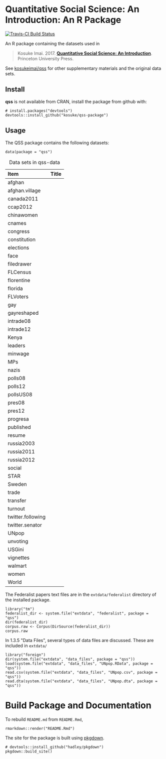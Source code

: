 <!-- DO NOT EDIT README.md directly. Edit README.Rmd -->
Quantitative Social Science: An Introduction: An R Package
==========================================================

[![Travis-CI Build
Status](https://travis-ci.org/kosukeimai/qss-data.svg?branch=master)](https://travis-ci.org/kosukeimai/qss-data)

An R package containing the datasets used in

> Kosuke Imai. 2017. **[Quantitative Social Science: An
> Introduction](http://press.princeton.edu/titles/11025.html)**.
> Princeton University Press.

See [kosukeimai/qss](https://github.com/kosukeimai/qss) for other
supplementary materials and the original data sets.

Install
-------

**qss** is not available from CRAN, install the package from github
with:

    # install.packages("devtools")
    devtools::install_github("kosuke/qss-package")

Usage
-----

The QSS package contains the following datasets:

    data(package = "qss")

<table>
<caption>Data sets in qss-data</caption>
<thead>
<tr class="header">
<th align="left">Item</th>
<th align="left">Title</th>
</tr>
</thead>
<tbody>
<tr class="odd">
<td align="left">afghan</td>
<td align="left"></td>
</tr>
<tr class="even">
<td align="left">afghan.village</td>
<td align="left"></td>
</tr>
<tr class="odd">
<td align="left">canada2011</td>
<td align="left"></td>
</tr>
<tr class="even">
<td align="left">ccap2012</td>
<td align="left"></td>
</tr>
<tr class="odd">
<td align="left">chinawomen</td>
<td align="left"></td>
</tr>
<tr class="even">
<td align="left">cnames</td>
<td align="left"></td>
</tr>
<tr class="odd">
<td align="left">congress</td>
<td align="left"></td>
</tr>
<tr class="even">
<td align="left">constitution</td>
<td align="left"></td>
</tr>
<tr class="odd">
<td align="left">elections</td>
<td align="left"></td>
</tr>
<tr class="even">
<td align="left">face</td>
<td align="left"></td>
</tr>
<tr class="odd">
<td align="left">filedrawer</td>
<td align="left"></td>
</tr>
<tr class="even">
<td align="left">FLCensus</td>
<td align="left"></td>
</tr>
<tr class="odd">
<td align="left">florentine</td>
<td align="left"></td>
</tr>
<tr class="even">
<td align="left">florida</td>
<td align="left"></td>
</tr>
<tr class="odd">
<td align="left">FLVoters</td>
<td align="left"></td>
</tr>
<tr class="even">
<td align="left">gay</td>
<td align="left"></td>
</tr>
<tr class="odd">
<td align="left">gayreshaped</td>
<td align="left"></td>
</tr>
<tr class="even">
<td align="left">intrade08</td>
<td align="left"></td>
</tr>
<tr class="odd">
<td align="left">intrade12</td>
<td align="left"></td>
</tr>
<tr class="even">
<td align="left">Kenya</td>
<td align="left"></td>
</tr>
<tr class="odd">
<td align="left">leaders</td>
<td align="left"></td>
</tr>
<tr class="even">
<td align="left">minwage</td>
<td align="left"></td>
</tr>
<tr class="odd">
<td align="left">MPs</td>
<td align="left"></td>
</tr>
<tr class="even">
<td align="left">nazis</td>
<td align="left"></td>
</tr>
<tr class="odd">
<td align="left">polls08</td>
<td align="left"></td>
</tr>
<tr class="even">
<td align="left">polls12</td>
<td align="left"></td>
</tr>
<tr class="odd">
<td align="left">pollsUS08</td>
<td align="left"></td>
</tr>
<tr class="even">
<td align="left">pres08</td>
<td align="left"></td>
</tr>
<tr class="odd">
<td align="left">pres12</td>
<td align="left"></td>
</tr>
<tr class="even">
<td align="left">progresa</td>
<td align="left"></td>
</tr>
<tr class="odd">
<td align="left">published</td>
<td align="left"></td>
</tr>
<tr class="even">
<td align="left">resume</td>
<td align="left"></td>
</tr>
<tr class="odd">
<td align="left">russia2003</td>
<td align="left"></td>
</tr>
<tr class="even">
<td align="left">russia2011</td>
<td align="left"></td>
</tr>
<tr class="odd">
<td align="left">russia2012</td>
<td align="left"></td>
</tr>
<tr class="even">
<td align="left">social</td>
<td align="left"></td>
</tr>
<tr class="odd">
<td align="left">STAR</td>
<td align="left"></td>
</tr>
<tr class="even">
<td align="left">Sweden</td>
<td align="left"></td>
</tr>
<tr class="odd">
<td align="left">trade</td>
<td align="left"></td>
</tr>
<tr class="even">
<td align="left">transfer</td>
<td align="left"></td>
</tr>
<tr class="odd">
<td align="left">turnout</td>
<td align="left"></td>
</tr>
<tr class="even">
<td align="left">twitter.following</td>
<td align="left"></td>
</tr>
<tr class="odd">
<td align="left">twitter.senator</td>
<td align="left"></td>
</tr>
<tr class="even">
<td align="left">UNpop</td>
<td align="left"></td>
</tr>
<tr class="odd">
<td align="left">unvoting</td>
<td align="left"></td>
</tr>
<tr class="even">
<td align="left">USGini</td>
<td align="left"></td>
</tr>
<tr class="odd">
<td align="left">vignettes</td>
<td align="left"></td>
</tr>
<tr class="even">
<td align="left">walmart</td>
<td align="left"></td>
</tr>
<tr class="odd">
<td align="left">women</td>
<td align="left"></td>
</tr>
<tr class="even">
<td align="left">World</td>
<td align="left"></td>
</tr>
</tbody>
</table>

The Federalist papers text files are in the `extdata/federalist`
directory of the installed package.

    library("tm")
    federalist_dir <- system.file("extdata", "federalist", package = "qss")
    dir(federalist_dir)
    corpus.raw <- Corpus(DirSource(federalist_dir))
    corpus.raw

In 1.3.5 "Data Files", several types of data files are discussed. These
are included in `extdata/`

    library("foreign")
    dir(system.file("extdata", "data_files", package = "qss"))
    load(system.file("extdata", "data_files", "UNpop.RData", package = "qss"))
    read.csv(system.file("extdata", "data_files", "UNpop.csv", package = "qss"))
    read.dta(system.file("extdata", "data_files", "UNpop.dta", package = "qss"))

Build Package and Documentation
===============================

To rebuild `README.md` from `README.Rmd`,

    rmarkdown::render("README.Rmd")

The site for the package is built using
[pkgdown](https://github.com/hadley/pkgdown).

    # devtools::install_github("hadley/pkgdown")
    pkgdown::build_site()
